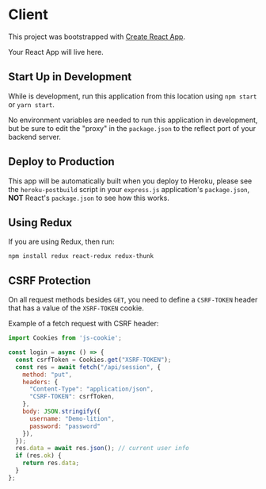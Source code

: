 # Client

This project was bootstrapped with [Create React App].

Your React App will live here. 

## Start Up in Development

While is development, run this application from this location using `npm start`
or `yarn start`.

No environment variables are needed to run this application in development, 
but be sure to edit the "proxy" in the `package.json` to the reflect port of 
your backend server.

## Deploy to Production

This app will be automatically built when you deploy to Heroku, please see the 
`heroku-postbuild` script in your `express.js` application's `package.json`, 
**NOT** React's `package.json` to see how this works.

## Using Redux

If you are using Redux, then run:

`npm install redux react-redux redux-thunk`

## CSRF Protection

On all request methods besides `GET`, you need to define a `CSRF-TOKEN` header
that has a value of the `XSRF-TOKEN` cookie.

Example of a fetch request with CSRF header:

```js
import Cookies from 'js-cookie';

const login = async () => {
  const csrfToken = Cookies.get("XSRF-TOKEN");
  const res = await fetch("/api/session", {
    method: "put",
    headers: {
      "Content-Type": "application/json",
      "CSRF-TOKEN": csrfToken,
    },
    body: JSON.stringify({
      username: "Demo-lition",
      password: "password"
    }),
  });
  res.data = await res.json(); // current user info
  if (res.ok) {
    return res.data;
  }
};
```

[Create React App]: https://github.com/facebook/create-react-app